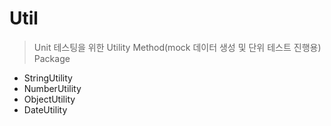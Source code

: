 # Util

> Unit 테스팅을 위한 Utility Method(mock 데이터 생성 및 단위 테스트 진행용) Package

- StringUtility
- NumberUtility
- ObjectUtility
- DateUtility
